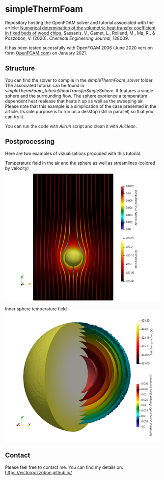 # simpleThermFoam

Repository hosting the OpenFOAM solver and tutorial associated with the article: 
[Numerical determination of the volumetric heat transfer coefficient in fixed beds of wood chips.](https://www.sciencedirect.com/science/article/abs/pii/S1385894720341140) 
Sassanis, V., Gamet, L., Rolland, M., Ma, R., &amp; Pozzobon, V. (2020). 
*Chemical Engineering Journal*, 128009.

It has been tested sucessfully with OpenFOAM 2006 (June 2020 version form [OpenFOAM.com](https://www.openfoam.com/)) on January 2021.

## Structure

You can find the solver to compile in the *simpleThermFoam_solver* folder.
The associated tutorial can be found in *simpleThermFoam_tutorial/heatTransferSingleSphere*. It features a single sphere and the surrounding flow. The sphere exprience a temperature dependent heat realease that heats it up as well as the sweeping air.  
Please note that this example is a simplication of the case presented in the article. Its sole purpose is to run on a desktop (still in parallel) so that you can try it.

You can run the code with *Allrun* script and clean it with *Allclean*.

## Postprocessing

Here are two examples of vizualisations procuded with this tutorial.

Temperature field in the air and the sphere as well as streamlines (colored by velocity)
![Image not found](https://github.com/victorpozzobon/simpleThermFoam/blob/main/Postprocessing_1.png?raw=true)

Inner sphere temperature field
![Image not found](https://github.com/victorpozzobon/simpleThermFoam/blob/main/Postprocessing_2.png?raw=true)

## Contact

Please feel free to contact me. You can find my details on: https://victorpozzobon.github.io/
